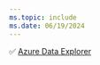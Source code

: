 ```yaml
---
ms.topic: include
ms.date: 06/19/2024
---
```

:white_check_mark: [Azure Data Explorer](../../docs-navigation.md#applies-to-products)